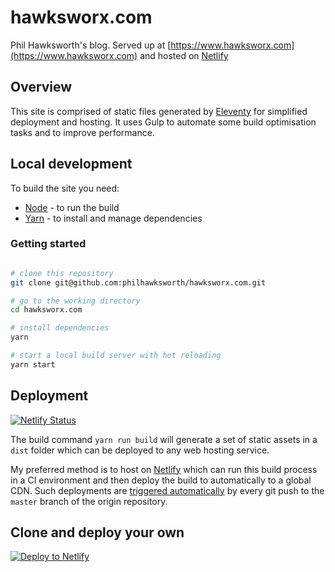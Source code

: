 # hawksworx.com

Phil Hawksworth's blog.  Served up at [https://www.hawksworx.com](https://www.hawksworx.com) and hosted on [Netlify](http://www.netlify.com)


## Overview

This site is comprised of static files generated by [Eleventy](https://11ty.io) for simplified deployment and hosting. It uses Gulp to automate some build optimisation tasks and to improve performance.


## Local development

To build the site you need:

- [Node](https://nodejs.org) - to run the build
- [Yarn](https://yarnpkg.com) - to install and manage dependencies


### Getting started

```bash

# clone this repository
git clone git@github.com:philhawksworth/hawksworx.com.git

# go to the working directory
cd hawksworx.com

# install dependencies
yarn

# start a local build server with hot reloading
yarn start
```


## Deployment

[![Netlify Status](https://api.netlify.com/api/v1/badges/f8ced95a-ea9d-40f9-b869-c4195dbd6d3a/deploy-status)](https://app.netlify.com/sites/hawksworx/deploys)

The build command `yarn run build` will generate a set of static assets in a `dist` folder which can be deployed to any web hosting service.

My preferred method is to host on [Netlify](http://www.netlify.com) which can run this build process in a CI environment and then deploy the build to automatically to a global CDN. Such deployments are [triggered automatically](https://www.netlify.com/docs/continuous-deployment/) by every git push to the `master` branch of the origin repository.


## Clone and deploy your own
[![Deploy to Netlify](https://www.netlify.com/img/deploy/button.svg)](https://app.netlify.com/start/deploy?repository=https://github.com/sabahang/hawksworx.com)



